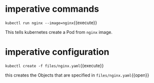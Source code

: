 # imperative commands

`kubectl run nginx --image=nginx`{{execute}}

This tells kubernetes create a Pod from `nginx` image.


# imperative configuration

`kubectl create -f files/nginx.yaml`{{execute}}

this creates the Objects that are specified in `files/nginx.yaml`{{open}}

